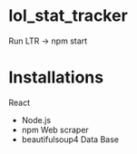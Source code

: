 # lol_stat_tracker

Run LTR -> npm start

# Installations
  React
  - Node.js
  - npm
  Web scraper
  - beautifulsoup4
  Data Base

